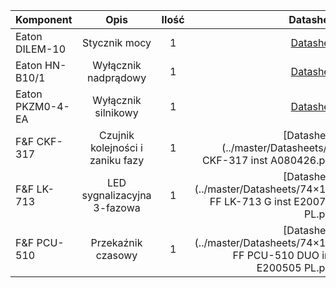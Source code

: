 | Komponent        | Opis                              | Ilość   | Datasheet                                                                             |
| ---------------- |:---------------------------------:| :------:| -------------------------------------------------------------------------------------:|
| Eaton DILEM-10   | Stycznik mocy                     |       1 | [Datasheet](../master/Datasheets/Eaton-051786-DILEM-10(230V50HZ,240V60HZ)-pl_PL.pdf)  |
| Eaton HN-B10/1   | Wyłącznik nadprądowy              |       1 | [Datasheet](../master/Datasheets/Eaton-Y7-194819-HN-B10-1-pl_PL.pdf)                  |
| Eaton PKZM0-4-EA | Wyłącznik silnikowy               |       1 | [Datasheet](../master/Datasheets/Eaton-072737-PKZM0-4-pl_PL.pdf)                      |
| F&F CKF-317      | Czujnik kolejności i zaniku fazy  |       1 | [Datasheet](../master/Datasheets/FF CKF-317 inst A080426.pdf)                      |
| F&F LK-713       | LED sygnalizacyjna 3-fazowa       |       1 | [Datasheet](../master/Datasheets/74×105 FF LK-713 G inst E200720 PL.pdf)                      |
| F&F PCU-510      | Przekaźnik czasowy                |       1 | [Datasheet](../master/Datasheets/74×105 FF PCU-510 DUO inst E200505 PL.pdf)                      |
